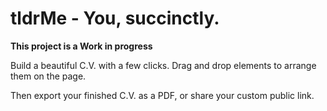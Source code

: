 # tldrMe - You, succinctly.

__This project is a Work in progress__

Build a beautiful C.V. with a few clicks.
Drag and drop elements to arrange them on the page.

Then export your finished C.V. as a PDF, or share your custom public link.
